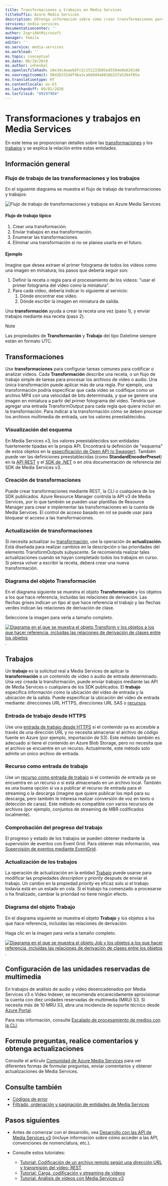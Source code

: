 ```yaml
---
title: Transformaciones y trabajos en Media Services
titleSuffix: Azure Media Services
description: Obtenga información sobre cómo crear transformaciones para describir las reglas para procesar los vídeos en Azure Media Services.
services: media-services
documentationcenter: ''
author: IngridAtMicrosoft
manager: femila
editor: ''
ms.service: media-services
ms.workload: ''
ms.topic: conceptual
ms.date: 08/19/2019
ms.author: inhenkel
ms.openlocfilehash: a9e34c4aaeb6fc2c151233b05ed5584e0e624148
ms.sourcegitcommit: 58d3b3314df4ba3cabd4d4a6016b22fa5264f05a
ms.translationtype: HT
ms.contentlocale: es-ES
ms.lasthandoff: 09/02/2020
ms.locfileid: "89297984"
---
```

# <a name="transforms-and-jobs-in-media-services"></a>Transformaciones y trabajos en Media Services

En este tema se proporcionan detalles sobre las [transformaciones](/rest/api/media/transforms) y los [trabajos](/rest/api/media/jobs) y se explica la relación entre estas entidades.

## <a name="overview"></a>Información general

### <a name="transformsjobs-workflow"></a>Flujo de trabajo de las transformaciones y los trabajos

En el siguiente diagrama se muestra el flujo de trabajo de transformaciones y trabajos:

![Flujo de trabajo de transformaciones y trabajos en Azure Media Services](./media/encoding/transforms-jobs.png)

#### <a name="typical-workflow"></a>Flujo de trabajo típico

1. Crear una transformación.
2. Enviar trabajos en esa transformación.
3. Enumerar las transformaciones.
4. Eliminar una transformación si no se planea usarla en el futuro.

#### <a name="example"></a>Ejemplo

Imagine que desea extraer el primer fotograma de todos los vídeos como una imagen en miniatura; los pasos que debería seguir son:

1. Definir la receta o regla para el procesamiento de los vídeos: "usar el primer fotograma del vídeo como la miniatura".
2. Para cada vídeo, debería indicar lo siguiente al servicio:
    1. Dónde encontrar ese vídeo.
    2. Dónde escribir la imagen en miniatura de salida.

Una **transformación** ayuda a crear la receta una vez (paso 1), y enviar trabajos mediante esa receta (paso 2).

> [!NOTE]
> Las propiedades de **Transformación** y **Trabajo** del tipo Datetime siempre están en formato UTC.

## <a name="transforms"></a>Transformaciones

Use **transformaciones** para configurar tareas comunes para codificar o analizar vídeos. Cada **Transformación** describe una receta, o un flujo de trabajo simple de tareas para procesar los archivos de vídeo o audio. Una única transformación puede aplicar más de una regla. Por ejemplo, una transformación podría especificar que cada vídeo se codifique como un archivo MP4 con una velocidad de bits determinada, y que se genere una imagen en miniatura a partir del primer fotograma del vídeo. Tendría que agregar una entrada TransformOutput para cada regla que quiera incluir en la transformación. Para indicar a la transformación cómo se deben procesar los archivos multimedia de entrada, use los valores preestablecidos.

### <a name="viewing-schema"></a>Visualización del esquema

En Media Services v3, los valores preestablecidos son entidades fuertemente tipadas en la propia API. Encontrará la definición de "esquema" de estos objetos en la [especificación de Open API (o Swagger)](https://github.com/Azure/azure-rest-api-specs/tree/master/specification/mediaservices/resource-manager/Microsoft.Media/stable/2018-07-01). También puede ver las definiciones preestablecidas (como **StandardEncoderPreset**) en la [API REST](/rest/api/media/transforms/createorupdate#standardencoderpreset) y el [SDK de .NET](/dotnet/api/microsoft.azure.management.media.models.standardencoderpreset?view=azure-dotnet) o en otra documentación de referencia del SDK de Media Services v3.

### <a name="creating-transforms"></a>Creación de transformaciones

Puede crear transformaciones mediante REST, la CLI o cualquiera de los SDK publicados. Azure Resource Manager controla la API v3 de Media Services, por lo que también se pueden usar plantillas de Resource Manager para crear e implementar las transformaciones en la cuenta de Media Services. El control de acceso basado en rol se puede usar para bloquear el acceso a las transformaciones.

### <a name="updating-transforms"></a>Actualización de transformaciones

Si necesita actualizar su [transformación](/rest/api/media/transforms), use la operación de **actualización**. Está diseñada para realizar cambios en la descripción o las prioridades del elemento TransformOutputs subyacente. Se recomienda realizar tales actualizaciones cuando se hayan completado todos los trabajos en curso. Si piensa volver a escribir la receta, deberá crear una nueva transformación.

### <a name="transform-object-diagram"></a>Diagrama del objeto Transformación

En el diagrama siguiente se muestra el objeto **Transformación** y los objetos a los que hace referencia, incluidas las relaciones de derivación. Las flechas grises indican un tipo al que hace referencia el trabajo y las flechas verdes indican las relaciones de derivación de clase.

Seleccione la imagen para verla a tamaño completo.  

[![Diagrama en el que se muestra el objeto Transform y los objetos a los que hacer referencia, incluidas las relaciones de derivación de clases entre los objetos](./media/api-diagrams/transform-small.png)](./media/api-diagrams/transform-large.png#lightbox).

## <a name="jobs"></a>Trabajos

Un **trabajo** es la solicitud real a Media Services de aplicar la **transformación** a un contenido de vídeo o audio de entrada determinado. Una vez creada la transformación, puede enviar trabajos mediante las API de Media Services o cualquiera de los SDK publicados. El **trabajo** especifica información como la ubicación del vídeo de entrada y la ubicación de la salida. Puede especificar la ubicación del vídeo de entrada mediante: direcciones URL HTTPS, direcciones URL SAS o [recursos](/rest/api/media/assets).  

### <a name="job-input-from-https"></a>Entrada de trabajo desde HTTPS

Use una [entrada de trabajo desde HTTPS](job-input-from-http-how-to.md) si el contenido ya es accesible a través de una dirección URL y no necesita almacenar el archivo de código fuente en Azure (por ejemplo, importación de S3). Este método también es adecuado si tiene el contenido en Azure Blob Storage, pero no necesita que el archivo se encuentre en un recurso. Actualmente, este método solo admite un único archivo de entrada.

### <a name="asset-as-job-input"></a>Recurso como entrada de trabajo

Use un [recurso como entrada de trabajo](job-input-from-local-file-how-to.md) si el contenido de entrada ya se encuentra en un recurso o si está almacenado en un archivo local. También es una buena opción si va a publicar el recurso de entrada para el streaming o la descarga (imagine que quiere publicar los mp4 para su descarga, pero también le interesa realizar conversión de voz en texto o detección de caras). Este método es compatible con varios recursos de archivos (por ejemplo, conjuntos de streaming de MBR codificados localmente).

### <a name="checking-job-progress"></a>Comprobación del progreso del trabajo

El progreso y estado de los trabajos se pueden obtener mediante la supervisión de eventos con Event Grid. Para obtener más información, vea [Supervisión de eventos mediante EventGrid](job-state-events-cli-how-to.md).

### <a name="updating-jobs"></a>Actualización de los trabajos

La operación de actualización en la entidad [Trabajo](/rest/api/media/jobs) puede usarse para modificar las propiedades *description* y *priority* después de enviar el trabajo. Un cambio en la propiedad *priority* es eficaz solo si el trabajo todavía está en un estado en cola. Si el trabajo ha comenzado a procesarse o ha finalizado, cambiar la prioridad no tiene ningún efecto.

### <a name="job-object-diagram"></a>Diagrama del objeto Trabajo

En el diagrama siguiente se muestra el objeto **Trabajo** y los objetos a los que hace referencia, incluidas las relaciones de derivación.

Haga clic en la imagen para verla a tamaño completo.  

[![Diagrama en el que se muestra el objeto Job y los objetos a los que hacer referencia, incluidas las relaciones de derivación de clases entre los objetos](./media/api-diagrams/job-small.png)](./media/api-diagrams/job-large.png#lightbox).

## <a name="configure-media-reserved-units"></a>Configuración de las unidades reservadas de multimedia

En trabajos de análisis de audio y vídeo desencadenados por Media Services v3 o Video Indexer, se recomienda encarecidamente aprovisionar la cuenta con diez unidades reservadas de multimedia (MRU) S3. Si necesita más de 10 MRU S3, abra una incidencia de soporte técnico desde [Azure Portal](https://portal.azure.com/).

Para más información, consulte [Escalado de procesamiento de medios con la CLI](media-reserved-units-cli-how-to.md).

## <a name="ask-questions-give-feedback-get-updates"></a>Formule preguntas, realice comentarios y obtenga actualizaciones

Consulte el artículo [Comunidad de Azure Media Services](media-services-community.md) para ver diferentes formas de formular preguntas, enviar comentarios y obtener actualizaciones de Media Services.

## <a name="see-also"></a>Consulte también

* [Códigos de error](/rest/api/media/jobs/get#joberrorcode)
* [Filtrado, ordenación y paginación de entidades de Media Services](entities-overview.md)

## <a name="next-steps"></a>Pasos siguientes

- Antes de comenzar con el desarrollo, vea [Desarrollo con las API de Media Services v3](media-services-apis-overview.md) (incluye información sobre cómo acceder a las API, convenciones de nomenclatura, etc.).
- Consulte estos tutoriales:

    - [Tutorial: Codificación de un archivo remoto según una dirección URL y transmisión del vídeo: REST](stream-files-tutorial-with-rest.md)
    - [Tutorial: Carga, codificación y streaming de vídeos](stream-files-tutorial-with-api.md)
    - [Tutorial: Análisis de vídeos con Media Services v3](analyze-videos-tutorial-with-api.md)
